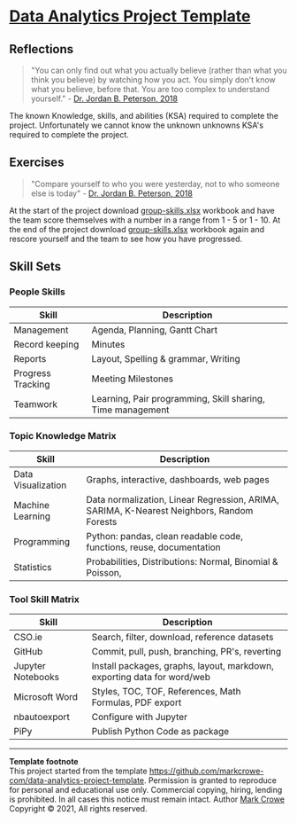# [Data Analytics Project Template](./../../../)

## Reflections

> "You can only find out what you actually believe (rather than what you think you believe) by watching how you act. You simply don’t know what you believe, before that. You are too complex to understand yourself." - [Dr. Jordan B. Peterson, 2018](https://www.jordanbpeterson.com/12-rules-for-life/)

The known Knowledge, skills, and abilities (KSA) required to complete the project. Unfortunately we cannot know the unknown unknowns KSA's required to complete the project.  

## Exercises

> "Compare yourself to who you were yesterday, not to who someone else is today" - [Dr. Jordan B. Peterson, 2018](https://www.jordanbpeterson.com/12-rules-for-life/)

At the start of the project download [group-skills.xlsx](./../artifacts/group-skills.xlsx) workbook and have the team score themselves with a number in a range from 1 - 5 or 1 - 10. At the end of the project download [group-skills.xlsx](./../artifacts/group-skills.xlsx) workbook again and rescore yourself and the team to see how you have progressed.  

## Skill Sets

### People Skills

Skill|Description
-|-
Management | Agenda, Planning,  Gantt Chart | &nbsp;
Record keeping | Minutes | &nbsp;
Reports | Layout, Spelling & grammar, Writing | &nbsp;
Progress Tracking | Meeting Milestones | &nbsp;
Teamwork | Learning, Pair programming, Skill sharing, Time management | &nbsp;

### Topic Knowledge Matrix

Skill|Description
-|-
Data Visualization | Graphs, interactive, dashboards, web pages  | &nbsp;
Machine Learning | Data normalization, Linear Regression, ARIMA, SARIMA, K-Nearest Neighbors, Random Forests  | &nbsp;
Programming | Python: pandas, clean readable code, functions, reuse, documentation | &nbsp;
Statistics | Probabilities, Distributions: Normal, Binomial & Poisson,  | &nbsp;

### Tool Skill Matrix

Skill|Description
-|-
CSO.ie| Search, filter, download, reference datasets | &nbsp;
GitHub | Commit, pull, push, branching, PR's, reverting | &nbsp;
Jupyter Notebooks | Install packages, graphs, layout, markdown, exporting data for word/web | &nbsp;
Microsoft Word | Styles, TOC, TOF, References, Math Formulas, PDF export | &nbsp;
nbautoexport | Configure with Jupyter | &nbsp;
PiPy | Publish Python Code as package | &nbsp;

---
**Template footnote**  
This project started from the template <https://github.com/markcrowe-com/data-analytics-project-template>. Permission is granted to reproduce for personal and educational use only. Commercial copying, hiring, lending is prohibited. In all cases this notice must remain intact. Author [Mark Crowe](https://github.com/markcrowe-com/) Copyright &copy; 2021, All rights reserved.